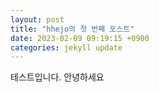 ```yaml
---
layout: post
title: "hhejo의 첫 번째 포스트"
date: 2023-02-09 09:19:15 +0900
categories: jekyll update
---
```


테스트입니다. 안녕하세요
